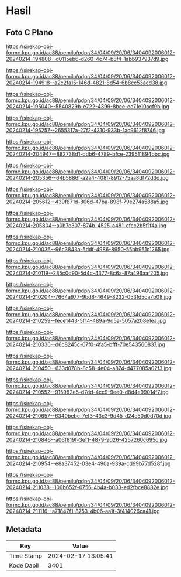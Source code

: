 # Hasil

## Foto C Plano

https://sirekap-obj-formc.kpu.go.id/ac88/pemilu/pdpr/34/04/09/20/06/3404092006012-20240214-194808--d0115eb6-d260-4c74-b8f4-1abb937937d9.jpg

https://sirekap-obj-formc.kpu.go.id/ac88/pemilu/pdpr/34/04/09/20/06/3404092006012-20240214-194918--a2c2fa15-146d-4821-8d54-6b8cc53acd38.jpg

https://sirekap-obj-formc.kpu.go.id/ac88/pemilu/pdpr/34/04/09/20/06/3404092006012-20240214-195040--5540829b-e722-4399-8bee-ec71e10acf9b.jpg

https://sirekap-obj-formc.kpu.go.id/ac88/pemilu/pdpr/34/04/09/20/06/3404092006012-20240214-195257--2655317a-27f2-4310-933b-1ac9612f8746.jpg

https://sirekap-obj-formc.kpu.go.id/ac88/pemilu/pdpr/34/04/09/20/06/3404092006012-20240214-204947--882738d1-ddb6-4789-bfce-239511894bbc.jpg

https://sirekap-obj-formc.kpu.go.id/ac88/pemilu/pdpr/34/04/09/20/06/3404092006012-20240214-205356--64b5886f-a2a4-408f-8912-75aa8df72d3d.jpg

https://sirekap-obj-formc.kpu.go.id/ac88/pemilu/pdpr/34/04/09/20/06/3404092006012-20240214-205612--439f871d-806d-47ba-898f-79e274a588a5.jpg

https://sirekap-obj-formc.kpu.go.id/ac88/pemilu/pdpr/34/04/09/20/06/3404092006012-20240214-205804--a0b7e307-874b-4525-a481-cfcc2b5f1f4a.jpg

https://sirekap-obj-formc.kpu.go.id/ac88/pemilu/pdpr/34/04/09/20/06/3404092006012-20240214-210036--96c3843a-5ddf-4986-8950-55bb951c1265.jpg

https://sirekap-obj-formc.kpu.go.id/ac88/pemilu/pdpr/34/04/09/20/06/3404092006012-20240214-210119--285c0d90-5d4c-4377-8c6a-87a496aaf205.jpg

https://sirekap-obj-formc.kpu.go.id/ac88/pemilu/pdpr/34/04/09/20/06/3404092006012-20240214-210204--7664a977-9bd8-4649-8232-053fd5ca7b08.jpg

https://sirekap-obj-formc.kpu.go.id/ac88/pemilu/pdpr/34/04/09/20/06/3404092006012-20240214-210259--fece1443-5f14-489a-9d5a-5057a208e1ea.jpg

https://sirekap-obj-formc.kpu.go.id/ac88/pemilu/pdpr/34/04/09/20/06/3404092006012-20240214-210336--d6c8245c-07f0-4fa5-bfff-70e543560837.jpg

https://sirekap-obj-formc.kpu.go.id/ac88/pemilu/pdpr/34/04/09/20/06/3404092006012-20240214-210450--633d078b-8c58-4e04-a874-d477085a02f3.jpg

https://sirekap-obj-formc.kpu.go.id/ac88/pemilu/pdpr/34/04/09/20/06/3404092006012-20240214-210552--915982e5-d7dd-4cc9-9ee0-d8d4e99014f7.jpg

https://sirekap-obj-formc.kpu.go.id/ac88/pemilu/pdpr/34/04/09/20/06/3404092006012-20240214-210657--6340bebc-7ef3-43c3-9d45-d24e50d0d70d.jpg

https://sirekap-obj-formc.kpu.go.id/ac88/pemilu/pdpr/34/04/09/20/06/3404092006012-20240214-210846--a06f819f-3ef1-4879-9d26-4257260c695c.jpg

https://sirekap-obj-formc.kpu.go.id/ac88/pemilu/pdpr/34/04/09/20/06/3404092006012-20240214-210954--e8a37452-03e4-490a-939a-cd99b77d528f.jpg

https://sirekap-obj-formc.kpu.go.id/ac88/pemilu/pdpr/34/04/09/20/06/3404092006012-20240214-211038--106b652f-0756-4b4a-b033-ed2fbce8882e.jpg

https://sirekap-obj-formc.kpu.go.id/ac88/pemilu/pdpr/34/04/09/20/06/3404092006012-20240214-211116--a71847f1-8753-4b06-aa1f-3f414026ca41.jpg


## Metadata

| Key        | Value               |
| ---------- | ------------------- |
| Time Stamp | 2024-02-17 13:05:41 |
| Kode Dapil | 3401                |



